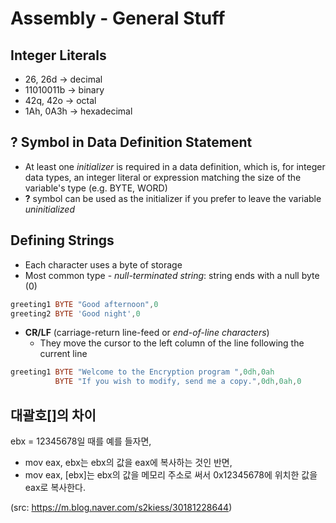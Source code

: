 Assembly - General Stuff
==


Integer Literals
--
* 26, 26d -> decimal
* 11010011b -> binary
* 42q, 42o -> octal
* 1Ah, 0A3h -> hexadecimal


? Symbol in Data Definition Statement
--
* At least one *initializer* is required in a data definition, which is, for integer data types, an integer literal or expression matching the size of the variable's type (e.g. BYTE, WORD)
* **?** symbol can be used as the initializer if you prefer to leave the variable *uninitialized*


Defining Strings
--
* Each character uses a byte of storage
* Most common type - *null-terminated string*: string ends with a null byte (0)
```asm
greeting1 BYTE "Good afternoon",0
greeting2 BYTE 'Good night',0
```
* **CR/LF** (carriage-return line-feed or *end-of-line characters*)
  * They move the cursor to the left column of the line following the current line
```asm
greeting1 BYTE "Welcome to the Encryption program ",0dh,0ah
          BYTE "If you wish to modify, send me a copy.",0dh,0ah,0
```


대괄호[]의 차이
--
 ebx = 12345678일 때를 예를 들자면,
* mov eax, ebx는 ebx의 값을 eax에 복사하는 것인 반면,
* mov eax, [ebx]는 ebx의 값을 메모리 주소로 써서 0x12345678에 위치한 값을 eax로 복사한다.

(src: https://m.blog.naver.com/s2kiess/30181228644)

